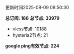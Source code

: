 更新时间2025-08-09 08:50:30

**总订阅: 188**
**总节点: 33979**
- vless节点: 10188
- hysteria2节点: 21

**google ping有效节点: 224**
